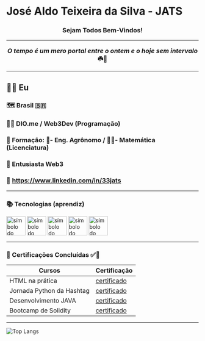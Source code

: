# José Aldo Teixeira da Silva - JATS

<h3 style="text-align: center;">Sejam Todos Bem-Vindos!</3>

---

<p><em>O tempo é um mero portal entre o ontem e o hoje sem intervalo</em> ☘️🤞</p>

---

## 👨‍💻 Eu

### 🗺 Brasil 🇧🇷

### 👨‍🎓 DIO.me / Web3Dev (Programação)

### 🏫 Formação: 🌱- Eng. Agrônomo / 👨‍🏫- Matemática (Licenciatura)

### 🚀 Entusiasta Web3

### 🔗 https://www.linkedin.com/in/33jats

--- 

### 📚 Tecnologias (aprendiz)

<img src="https://cdn.jsdelivr.net/gh/devicons/devicon@latest/icons/html5/html5-original.svg" alt="símbolo do HTML" width="50px"/> <img src="https://cdn.jsdelivr.net/gh/devicons/devicon@latest/icons/python/python-original.svg" alt="símbolo do Python" width="50px"/> <img src="https://cdn.jsdelivr.net/gh/devicons/devicon@latest/icons/java/java-original.svg" alt="símbolo do JAVA" width="50px"/> <img src="https://cdn.jsdelivr.net/gh/devicons/devicon@latest/icons/rust/rust-original.svg" alt="símbolo do Rust" width="50px"/> <img src="https://cdn.jsdelivr.net/gh/devicons/devicon@latest/icons/solidity/solidity-original.svg" alt="símbolo do Solidity" width="50px"/>

---

### 🔖 Certificações Concluídas ✅👣

| Cursos | Certificação|
| ------ | ----------- |
| HTML na prática | [certificado](https://www.dio.me/certificate/20E83CC7/share) |
| Jornada Python da Hashtag | [certificado](https://www.linkedin.com/posts/33jats_participa%C3%A7%C3%A3o-na-jornada-python-da-hashtag-activity-7196337741561769984-pQW5?utm_source=share&utm_medium=member_desktop) |
| Desenvolvimento JAVA | [certificado](https://www.dio.me/certificate/VNXAAGY9/share) |
| Bootcamp de Solidity | [certificado](https://www.linkedin.com/posts/33jats_certifica%C3%A7%C3%A3o-bootcamp-de-solidity-da-empresa-activity-7072046339311775744-teXE?utm_source=share&utm_medium=member_desktop) |

---

![Top Langs](https://github-readme-stats.vercel.app/api/top-langs/?username=JATS1986&hide_progress=true)